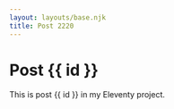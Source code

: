 ```yaml
---
layout: layouts/base.njk
title: Post 2220
---
```


# Post {{ id }}

This is post {{ id }} in my Eleventy project.
